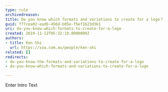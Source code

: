```yaml
---
type: rule
archivedreason: 
title: Do you know which formats and variations to create for a logo？
guid: f77cea92-eadb-456d-b05e-f5ef1b23d3b1
uri: do-you-know-which-formats-to-create-for-a-logo
created: 2019-11-12T05:32:19.0000000Z
authors:
- title: Ken Shi
  url: https://ssw.com.au/people/ken-shi
related: []
redirects:
- do-you-know-the-formats-and-variations-to-create-for-a-logo
- do-you-know-which-formats-and-variations-to-create-for-a-logo

---
```



Enter Intro Text<br>
<br><excerpt class='endintro'></excerpt><br>
<p>​​<br></p>



